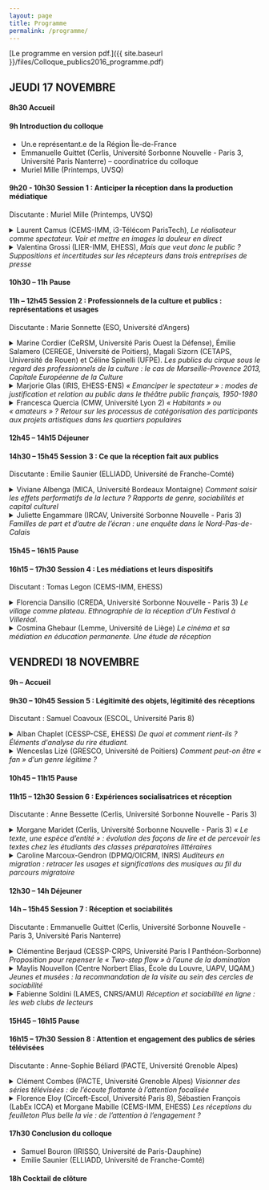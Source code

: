 ```yaml
---
layout: page
title: Programme
permalink: /programme/
---
```


[Le programme en version pdf.]({{ site.baseurl }}/files/Colloque_publics2016_programme.pdf)

## JEUDI 17 NOVEMBRE

#### 8h30 Accueil

#### 9h Introduction du colloque

+ Un.e représentant.e de la Région Île-de-France 
+ Emmanuelle <span class="author-name">Guittet</span> (Cerlis, Université Sorbonne Nouvelle - Paris 3, Université Paris Nanterre) – coordinatrice du colloque
+ Muriel <span class="author-name">Mille</span> (Printemps, UVSQ)


#### 9h20 - 10h30 Session 1 : Anticiper la réception dans la production médiatique

Discutante : Muriel <span class="author-name">Mille</span> (Printemps, UVSQ) 

<details><summary>Laurent <span class="author-name">Camus</span> (CEMS-IMM, i3-Télécom ParisTech), <em>Le réalisateur comme spectateur. Voir et mettre en images la douleur en direct</em></summary><p>
La présente contribution interrogera la distinction entre émission et réception des images télévisuelles en s’intéressant empiriquement au travail collaboratif de réalisation d’un événement sportif en direct et en montrant comment celui-ci suppose la mise en œuvre à la fois de compétences ordinaires de spectateur et de compétences perceptives normées liées à cette activité professionnelle de mise en images. Lorsqu’un événement est filmé en direct à plusieurs caméras, comme c’est notamment le cas pour les rencontres sportives, la production de l’événement est opérée dans les conditions temporelles de son déroulement et, donc, de sa perception simultanée par les producteurs et les téléspectateurs. Autrement dit, le réalisateur de direct n’est pas placé dans une position d’antériorité perceptive du programme qu’il produit vis-à-vis des téléspectateurs. En tant que médiateur, il est ainsi dans le même temps le producteur de l’événement et membre de son public. C’est à ce mouvement réflexif de production et de perception des images de l’événement en direct que je m’intéresserai ici. Je m’appuierai sur une enquête vidéo-ethnographique menée en régie auprès de réalisateurs et techniciens de la chaîne Canal + lors de la production de matches du championnat de France de football et m’intéresserai en particulier à la manière dont la douleur d’un joueur sur le terrain est perçue à travers les écrans de la régie et au travail par lequel cette douleur apparaît comme un phénomène pertinent pour la narration du match.

</p></details>

<details><summary>Valentina <span class="author-name">Grossi</span> (LIER-IMM, EHESS), <em>Mais que veut donc le public ? Suppositions et incertitudes sur les récepteurs dans trois entreprises de presse</em></summary><p>
À partir d’une enquête ethnographique réalisée pendant notre thèse – portant sur la production d’images d’actualité – nous nous proposons d’analyser la façon dont les publics sont évoqués et stabilisés à l’intérieur des service photo de trois entreprises de presse : l’agence France-Presse (une agence de presse), <em>Libération</em> (une rédaction « papier ») et Le Nouvelobs.com (une rédaction web). Comme cela a été repéré par plusieurs sociologues des médias et du journalisme (<em>cf.</em> par exemple Neveu, 2004), les « producteurs » ne sont en contact avec les « récepteurs » que ponctuellement, à travers des dispositifs de médiation particuliers (ex : le courrier des lecteurs), permettant en quelque sorte d’ « incarner » le public à l’intérieur d’une entreprise médiatique. Nous nous proposons donc d’observer la manière, pour les professionnels de chacune des rédactions mentionnées, d’invoquer, de désigner et de « stabiliser » le public en situation. Nous verrons ainsi que les formes que celui-ci est appelé à revêtir dépendent de plusieurs paramètres, et notamment du poids des logiques économiques, de l’usage qui est fait des dispositifs techniques conçus pour observer et interpréter ses comportements et ses préférences (chiffres de téléchargements à l’AFP, chiffres de vente à <em>Libération</em>, données Chartbeat au Nouvelobs.com) ainsi que de la structuration plus ou moins hiérarchique de chaque rédaction. 

</p></details>


#### 10h30 – 11h Pause

#### 11h – 12h45 Session 2 : Professionnels de la culture et publics : représentations et usages

Discutante : Marie <span class="author-name">Sonnette</span> (ESO, Université d’Angers)

<details><summary>Marine <span class="author-name">Cordier</span> (CeRSM, Université Paris Ouest la Défense), Émilie <span class="author-name">Salamero</span> (CEREGE, Université de Poitiers), Magali <span class="author-name">Sizorn</span> (CETAPS, Université de Rouen) et Céline <span class="author-name">Spinelli</span> (UFPE). <em>Les publics du cirque sous le regard des professionnels de la culture : le cas de Marseille-Provence 2013, Capitale Européenne de la Culture</em></summary><p>
En prenant pour objet le regard porté par les programmateurs sur le cirque et ses publics, cette communication se propose d’analyser la manière dont ces représentations ont été mobilisées dans le cas de <em>Cirque en capitales</em>, évènement qui s’est déroulé début 2013 dans la région marseillaise. L’enquête collective menée dans le cadre du programme de recherche « Publics et pratiques culturelles de Marseille-Provence 2013, Capitale européenne de la Culture » (Girel, 2015), a permis de montrer que les responsables des différentes institutions impliquées dans la mise en place de cet évènement prêtent au cirque une capacité à élargir leur audience en attirant le « grand public », voire en captant des spectateurs issus des classes populaires. Cette référence récurrente au public populaire n’est pas dénuée de certaines ambivalences dans un contexte de diversification des logiques de fréquentation du cirque avec l’arrivée de nouvelles esthétiques depuis la fin des années 1970. Ainsi la référence aux publics de cirque et à leurs attentes supposées s’est vue mobilisée par les professionnels pour justifier la mise en place d’un évènement spécifique, contribuant ainsi à la légitimation d’un art jusque-là peu représenté dans les précédentes capitales européennes de la culture. Le succès de fréquentation rencontré par l’évènement semble avoir en grande partie conforté les attentes des professionnels, même si aucune évaluation spécifique n’a été menée qui aurait permis de connaître l’origine sociale des spectateurs. 

</p></details>

<details><summary>Marjorie <span class="author-name">Glas</span> (IRIS, EHESS-ENS) <em>« Emanciper le spectateur » : modes de justification et relation au public dans le théâtre public français, 1950-1980</em></summary><p>
Le champ théâtral français est profondément mû par la croyance en la fonction intrinsèquement sociale ou civique du théâtre. Avec pour référence le théâtre grec de la mimesis ou le théâtre shakespearien (le « théâtre du monde »), les agents du champ voient d’ailleurs dans le public une incarnation symbolique du peuple ou du monde social en général. Si le caractère universel du théâtre est un ressort de justification pour les agents œuvrant dans le champ (il permet notamment de justifier l’intervention publique en matière culturelle), la vocation sociale du théâtre se cristallise également autour de pratiques de mises en relation avec le public qui varient selon les contextes historiques, professionnels et la trajectoire des agents. Ainsi, le théâtre populaire des années 1950, le théâtre amateur des années 1960 ou le théâtre de subversion des années 1970 recoupent-ils autant de conceptions du public et du rôle du théâtre dans le monde social. A travers une analyse des modes de justification comme des pratiques développées autour de la figure du public, cette communication s’attache à saisir les évolutions qui ont affecté la relation entre artistes et public au sein du champ théâtral depuis une soixantaine d’années. Cette recherche représente en outre une contribution supplémentaire à la compréhension des formes d’engagement artistique. 

</p></details>

<details><summary>Francesca <span class="author-name">Quercia</span> (CMW, Université Lyon 2) <em>« Habitants » ou « amateurs » ? Retour sur les processus de catégorisation des participants aux projets artistiques dans les quartiers populaires</em></summary><p>
Depuis une trentaine d’années, l’implication de la culture dans le secteur social n’a cessé de se renforcer. Avec la redéfinition des politiques culturelles et de la politique de la ville, les artistes se voient assigner des missions sociales : renforcer le lien social, contribuer au décloisonnement des quartiers et à l’intégration sociale des populations marginalisées. Parmi les différentes pratiques artistiques, le théâtre a souvent constitué un « outil de prédilection » (Hamidi-Kim, 2011, p. 36) dans des politiques nationales et locales, afin d’atteindre des finalités sociales et de démocratie participative (Blondel, 2011 ; Bureau, Perrenoud, Shapiro, 2009 ; Hamidi-Kim, 2013). Dans ce contexte, de nombreux groupes de théâtre proposent des projets avec les habitants et les quartiers populaires sont progressivement investis par une multitude de compagnies professionnelles. 
En s’appuyant sur une enquête ethnographique réalisée dans des compagnies de théâtre en Italie, cette contribution vise à comprendre dans quelle mesure la nécessité pour les metteurs en scène de s’inscrire dans des dispositifs d’action publique spécifiques influence la façon dont ils définissent et catégorisent les publics auxquels ils s’adressent, dans différents contextes d’interaction. Après avoir brièvement retracé l’histoire des politiques locales en soutien à l’action théâtrale dans les quartiers populaires, nous nous pencherons sur l’analyse d’un ensemble d’injonctions institutionnelles qui pèsent sur les compagnies de théâtre depuis une dizaine d’années (I). Nous verrons que, afin de répondre aux attentes des pouvoirs publics, les intervenants artistiques doivent se conformer à un ensemble de catégories (« habitants », « étrangers », « populations fragiles » etc.) et finissent par « enfermer » les publics auxquels ils s’adressent dans des classifications relativement figées. Ces processus engendrent des multiples tensions à l’intérieur des associations, certains participants ne se reconnaissant pas dans les catégories qui leur sont assignées (II).  
</p></details>


#### 12h45 – 14h15 Déjeuner

#### 14h30 – 15h45 Session 3 : Ce que la réception fait aux publics 

Discutante : Emilie <span class="author-name">Saunier</span> (ELLIADD, Université de Franche-Comté)

<details><summary>Viviane <span class="author-name">Albenga</span> (MICA, Université Bordeaux Montaigne) <em>Comment saisir les effets performatifs de la lecture ? Rapports de genre, sociabilités et capital culturel</em></summary><p>
Cette communication aborde la question des effets des pratiques de lecture sur les trajectoires biographiques à partir des enjeux liés aux rapports de genre ainsi qu’au capital culturel investi dans ces pratiques. En s’appuyant sur une enquête réalisée sur trois cercles de lecture lyonnais, par observation et réalisation de 42 entretiens biographiques, nous présenterons les effets de la lecture en termes de construction du genre et de mobilité sociale pour des enquêté.e.s appartenant aux classes moyennes à fort capital culturel. Nous nous situerons dans une approche sociologique de la socialisation (Darmon, 2003) replaçant les pratiques de lecture comme « pratiques de soi » (Foucault) dans un espace des possibles de genre et de classe. Cette approche permet de montrer comment les pratiques de lecture sont à la fois inscrites dans des appartenances sociales, et contribuent en retour à transgresser des normes de genre ou encore à effectuer des mobilités. En premier lieu, nous montrerons comment les discours recueillis en entretiens et lors des observations mettent au jour différents types d’identifications (Jauss, 1978) aux personnages et aux auteur.e.s, identifications qui, confrontées aux trajectoires de vie des enquêté.e.s, révèlent des effets de genre par la lecture (Albenga, 2011). En second lieu, nous mettrons au jour les effets de ces identifications en termes de mobilités physique, identitaire et sociale pour les lecteurs et lectrices. Dans une dernière partie, nous reviendrons sur la comparaison effectuée entre cette enquête et celle de Laurence Bachmann auprès de femmes genevoises de classes moyennes à faible capital culturel (Albenga et Bachmann, 2015). Cette comparaison montre que ce n’est pas la détention du capital culturel en lui-même, mais plutôt la manière dont les socialisations l’actualisent, qui rend la lecture « performative ». 

</p></details>

<details><summary>Juliette <span class="author-name">Engammare</span> (IRCAV, Université Sorbonne Nouvelle - Paris 3) <em>Familles de part et d’autre de l’écran : une enquête dans le Nord-Pas-de-Calais</em></summary><p>
Déclarer que les séries télévisées sont à la mode est un lieu commun. Mais c’est moins parce qu’elles ont dorénavant le vent en poupe, que parce qu’elles participent, par nature, et par l’usage qu’en font les familles, d’une forme de récurrence, d’un retour (deleuzien), que les séries télévisées font l’objet de cette étude. Puisque là encore il va sans dire que la famille est un sujet central des séries, il a semblé opportun de mener une enquête ethnosociologique (Lapassade, 1991) pendant trois ans au sein de sept familles du Nord-Pas-de-Calais pour tenter de découvrir comment les familles auxquelles s’adressent ces séries (La petite maison dans la prairie, NBC, 1974-1983, et Malcolm in the middle, FOX, 2000-2006) y réagissaient. Ainsi nous verrons que, pourtant bien distinctes et souvent en tension l’une par rapport à l’autre, ces séries sont étroitement liées au regard des modalités de leur diffusion, de leur contenu, et des discours des familles (fréquemment nostalgiques) les concernant. Il s’agira ici de penser la nostalgie à la manière d’une source de création. En effet, les sujets observés envisagent ces séries comme une ressource curative, point de départ d’une construction voire une reconstruction de soi, laquelle amène à la composition de situations singulières -- quelquefois aux allures de psychodrame, a fortiori en présence de l’enquêtrice -- de décors de scène (Goffman, 1973) et à la confection d’un patrimoine familial télévisuel.
</p></details>


#### 15h45 – 16h15 Pause

#### 16h15 – 17h30 Session 4 : Les médiations et leurs dispositifs

Discutant : Tomas <span class="author-name">Legon</span> (CEMS-IMM, EHESS)

<details><summary>Florencia <span class="author-name">Dansilio</span> (CREDA, Université Sorbonne Nouvelle - Paris 3) <em>Le village comme plateau. Ethnographie de la réception d’Un Festival à Villeréal.</em></summary><p>
Suite à une recherche ethnographique menées en immersion, lors de deux éditions d’Un Festival à Villeréal, - en mobilisant différents outils de récolte de donnes : entretiens avec les habitants, observations participantes, questionnaires auprès des publics -, cette communication vise à présenter quelques résultats préliminaires de la réflexion sur les liens entre les artistes – en tant que population saisonnière, qui produit des biens culturels- et les habitants – en tant que population permanente, qui fait office de public pour les premiers résultat de cette résidence théâtrale. Cette rencontre de deux populations sociologiquement éloignés, celle des jeunes professionnels du spectacle vivant et celle des villageois ayant un accès à la « culture légitime » très restreinte, met en évidence les clivages typiques de la détention différentielle de capitaux culturels, mais questionne également certaines prémisses de la sociologie des publics sur les critères de la formation du goût. Comment les habitants de Villeréal reçoivent ils ces créations issues des compagnies qui sont parfois à la pointe du jeune théâtre français, quand la plupart d’entre eux, ont une maigre fréquentation du théâtre ? Existe-t-il un échange artistique -soit pendant les processus de création, soit après les instances de représentation - entre ces deux populations ? La mise en place d’une sorte de « sociabilité coopérative » entre les artistes et les habitants est un des objectifs que la résidence essaye de développer au fil des années. Or, comment cette sociabilité influence la réception des œuvres ? Pour cela, nous allons présenter d’abord une typologie du public d’Un Festival à Villeréal, ainsi que la définition de ce que nous appelons « sociabilité coopérative » pour ensuite analyser les différentes modalités de réception des pièces théâtrales que nous avons répertoriés, en essayant d’identifier les conflits qui émergent de cette rencontre.
</p></details>

<details><summary>Cosmina <span class="author-name">Ghebaur</span> (Lemme, Université de Liège) <em>Le cinéma et sa médiation en éducation permanente. Une étude de réception</em></summary><p>
Jusque dans les années 1980/1990, les politiques culturelles privilégient en Belgique francophone le référentiel de la démocratie culturelle ; on assiste ensuite à une « revalorisation » des beaux-arts (Genard 2013, 2014), y compris dans le secteur de l’éducation permanente historiquement construit pourtant sur la « séparation forte », voire « l’antagonisme » avec la culture cultivée (Genard 2010). Alors que des dispositifs institutionnels sont mis en place pour rapprocher des publics et des œuvres, comment se fait-il que certains de ces dispositifs contribuent au contraire à nourrir des réticences et résistances et à fabriquer ainsi des « non-publics » (Ancel & Pessin 2004) ?
Cette communication s’intéressera à la médiation mise en œuvre par des professionnels de l’alphabétisation pour adultes – le terme médiation est entendu au sens très large d’ensemble de couches (discours, pratiques, interactions, etc.) qui viennent s’interposer entre des publics et des œuvres. Je prendrai l’exemple d’un film sur l’excision proposé à des immigrés non-européens des classes populaires et analyserai les séances de préparation organisées par des formatrices de plusieurs associations bruxelloises. L’idée sera d’essayer de saisir ce qui, dans la médiation instaurée, est susceptible de nourrir chez les spectateurs des représentations pouvant conforter, légitimer ou ancrer l’absence de pratique cinématographique. Cela revient à aborder la réception comme « adresse » (Servais 2015) et le dispositif de médiation lui-même en tant qu’il pose, figure ou construit socialement ses destinataires.
</p></details>


## VENDREDI 18 NOVEMBRE

#### 9h – Accueil

#### 9h30 – 10h45 Session 5 : Légitimité des objets, légitimité des réceptions

Discutant : Samuel <span class="author-name">Coavoux</span> (ESCOL, Université Paris 8)

<details><summary>Alban <span class="author-name">Chaplet</span> (CESSP-CSE, EHESS) <em>De quoi et comment rient-ils ? Éléments d'analyse du rire étudiant.</em></summary><p>
Cette communication vise à dégager quelques principes qui commandent les goûts humoristiques, en fonction des caractéristiques sociales des individus. L’enquête, réalisée par questionnaire auprès d’étudiants, examine si à l’origine sociale, au sexe et à l’engagement politique des étudiants sont associés des variations marquées en termes de consommations et de goûts humoristiques. Si l’on a transposé au rire des formes de questionnements classiques en sociologie de la culture, une attention plus grande que d’ordinaire a été portée aux modalités des pratiques et aux modes d’appropriation des œuvres. Pour saisir les logiques sociales des goûts, les manières de consommer sont souvent aussi importantes – et socialement différenciées – que les biens consommés.
Dans un premier temps, seront examinées les différentes préférences en matière d’humour – « lowbrow art par excellence » (Kuipers, 2006, p.374) – au prisme des caractéristiques sociales des étudiants. L’enquête montre que les ressources économique et culturelle héritées et la socialisation genrée produisent des goûts et des catégories de classements en matière d’humour. Dans un second temps, l’analyse s’attachera aux modes d’appropriation des œuvres. Quatre univers de pratiques ont été définis statistiquement entre lesquels des différences sociales nettes se font jour. Certains se caractérisent par une multiplicité dans les modes d’appropriation, d’autres par des formes d’appropriation spécifiques et privilégiées. Certains goûts humoristiques apparaissent alors comme relevant d’univers de pratiques particuliers.
</p></details>

<details><summary>Wenceslas <span class="author-name">Lizé</span> (GRESCO, Université de Poitiers) <em>Comment peut-on être « fan » d’un genre légitime&nbsp;?</em></summary><p>
Dans les travaux sur la réception, la figure de l’amateur éclairé s’oppose souvent à celle du fan. Mais au fond, qu’est-ce qui distingue les modes d’appropriation caractéristiques de ces deux figures culturelles ? Cette communication propose des éléments de réponse en partant du rapport au jazz d’un collectif de jazzophiles chevronnés auprès desquels j’ai mené une enquête ethnographique. Les pratiques de ces habitués des premiers rangs sont examinées de façon à faire apparaître un phénomène paradoxal, celui de l’hétérogénéité entre les préférences et le comportement culturel. Alors que leurs goûts les orientent vers les productions et les lieux culturellement légitimes du jazz, l’intensité de la pratique, l’assiduité et la volonté de ces amateurs d’arriver systématiquement les premiers pour s’approprier les places des premiers rangs ne sont pas sans évoquer cette modalité jugée obsessionnelle de la passion qui caractérise les fans. Il s’agira pour finir de se demander si cette modalité cultivée du rapport « fan » à une musique légitime peut être rapportée aux propriétés sociales et à la position relative de ces passionnés au sein du public du jazz.
</p></details>


#### 10h45 – 11h15 Pause

#### 11h15 – 12h30 Session 6 : Expériences socialisatrices et réception

Discutante : Anne <span class="author-name">Bessette</span> (Cerlis, Université Sorbonne Nouvelle - Paris 3)

<details><summary>Morgane <span class="author-name">Maridet</span> (Cerlis, Université Sorbonne Nouvelle - Paris 3) <em>« Le texte, une espèce d’entité » : évolution des façons de lire et de percevoir les textes chez les étudiants des classes préparatoires littéraires</em></summary><p>
Cette communication, basée sur une recherche doctorale achevée en 2016, revient sur la façon dont l’expérience de la classe préparatoire littéraire marque un tournant dans la carrière de lecteur des étudiants. A partir d’une enquête composée essentiellement d’entretiens semi-directifs avec des étudiants et anciens étudiants de CPGE littéraire d’Île de France, on cherche à montrer comment cette formation est à l’origine de, outre un réseau de sociabilité ou le partage de références communes, la construction de catégories d’analyse et de classement des textes. En reprenant la distinction opérée par F. Renard (2013) au sujet des façons de lire des élèves de Seconde (lecture pragmatique / lecture analytique), il s’agit de voir ici comment s’élabore ici un rapport au texte analytique qui procède de la construction d’une « lecture esthète » (Mauger et al., 1999), qui est une façon de lire mais aussi de considérer le texte – et plus particulièrement la littérature – comme objet d’étude. Les étudiants des classes préparatoires décrivent ainsi leurs années de CPGE comme l’accession à un rapport plus « expert » à la lecture : il s’agit de pouvoir extraire de tout texte les connaissances, les raisonnements ou les contenus nécessaires pour les réinvestir dans des réflexions ou productions diverses.
</p></details>

<details><summary>Caroline <span class="author-name">Marcoux-Gendron</span> (DPMQ/OICRM, INRS) <em>Auditeurs en migration : retracer les usages et significations des musiques au fil du parcours migratoire</em></summary><p>
Dans un contexte mondial de mobilité accrue des individus comme des biens symboliques, des auteurs proposent de réinterroger les logiques d’organisation des goûts et pratiques culturelles en tenant compte de l’origine des individus au même titre que leur niveau d’éducation, sexe, âge, etc. (par ex. Bennett et al. 2009; Coulangeon 2007; DiMaggio et Ostrower 1992). Cette approche peut cependant souffrir de lacunes, notamment en traitant l’origine de manière monolithique ou en ne tenant pas compte de l’effet croisé d’autres facteurs sociodémographiques. En outre, ces réflexions négligent parfois de considérer l’effet de l’expérience migratoire sur les goûts et pratiques, paramètre pourtant important lorsqu’on envisage la participation culturelle tel un processus construit tout au long du cycle de vie. En ce sens, le moment charnière de la migration peut s’accompagner de transformations dans les goûts et pratiques, leurs usages et significations.
Cette communication explorera le potentiel d’une approche du goût musical et des pratiques culturelles d’individus migrants davantage arrimée à leur expérience migratoire. Des entretiens sous forme de récits de vie auprès d’auditeurs experts que sont des musiciens ayant immigré à Montréal ont permis de retracer leurs parcours sur les plans spatial, social, culturel comme proprement musical. Les différents « temps de la réception » (Djakouane 2011) chez ces individus témoignent du caractère mouvant de leur rapport aux musiques, mais aussi des négociations et reconfigurations de leurs multiples dimensions identitaires (Stokes 1994). En somme, étudier la réception musicale à l’aune du parcours migratoire permet de mieux saisir la formation des usages et les significations que ces auditeurs confèrent aux musiques.
</p></details>


#### 12h30 – 14h Déjeuner

#### 14h – 15h45 Session 7 : Réception et sociabilités

Discutante : Emmanuelle <span class="author-name">Guittet</span> (Cerlis, Université Sorbonne Nouvelle - Paris 3, Université Paris Nanterre)

<details><summary>Clémentine <span class="author-name">Berjaud</span> (CESSP-CRPS, Université Paris I Panthéon-Sorbonne) <em>Proposition pour repenser le « Two-step flow » à l’aune de la domination</em></summary><p>
Cette communication a pour objectif de revenir sur la question classique des effets de la communication politique du point de vue de la sociologie, à partir du cas du Venezuela d’Hugo Chávez. L’enquête dont elle est issue, menée durant plusieurs années, visait à proposer un modèle d’analyse des réceptions de discours politiques télévisés à partir d’une explication par le social. Dans le cadre d’un contexte où la parole présidentielle se reflétait, comme démultipliée, sur tous les écrans du pays (on compte près de 2600 discours sur la période 1998-2012 pour plus de 3500 heures de direct), le travail effectué se caractérise par une attention accrue aux modalités concrètes et pratiques de la réception des messages politiques médiatisés du côté du public. Cette proposition porte plus précisément sur l’ancrage des réceptions dans les sociabilités et les interactions ordinaires des publics. Ceux-ci ont été étudiés au concret, déconstruits et replacés dans leurs ancrages sociaux, permettant ainsi de mieux saisir les conditions et les implications sociales et collectives des réceptions des discours politiques. Le dispositif empirique multimodal se déploie autour d’entretiens collectifs avec supports, représentant un total de 103 enquêtés répartis en 29 groupes dits « naturels », d’entretiens individuels compréhensifs, approfondis et pour partie panélisés, d’observations ethnographiques ou plus ponctuelles et complété par la passation de questionnaires pour chaque participant. En termes de construction de l’échantillon, le principe de diversification a été retenu, en prenant notamment en compte les positions dans l’espace social (de l’agricultrice au niveau scolaire primaire à l’avocat ou au médecin surdiplômé en passant par des habitants d’un bidonville et nombre de situations plus intermédiaires) et les relations interpersonnelles (réceptions familiales, entre amis proches, voisins, et entre collègues de travail). 
Cette approche, par le bas, permet alors d’éclairer autrement la question des effets chère à Lazarsfeld : en re-sociologisant les notions de groupe primaire et de leader d’opinion.
</p></details>

<details><summary>Maylis <span class="author-name">Nouvellon</span> (Centre Norbert Elias, École du Louvre, UAPV, UQAM,) <em>Jeunes et musées : la recommandation de la visite au sein des cercles de sociabilité</em></summary><p>
Cette communication se situe dans une approche globale de l’expérience muséale, considérant que celle-ci ne se limite pas au temps et au lieu de la visite ni ne se résume à un usage didactique ou esthète du musée. Nous nous intéressons à l’inscription de la visite muséale dans les cercles de sociabilité et à la manière dont celle-ci structure les usages du musée chez les jeunes générations de visiteurs. Pour cela, nous nous appuyons sur deux enquêtes. La première est statistique et a été menée par le ministère de la Culture auprès des visiteurs de 18 à 25 ans bénéficiaires de la gratuité. Elle interroge, entre autres éléments, l’activité de conseil et de recommandation de la visite que certains visiteurs exercent auprès de leur entourage ou qui, pour d’autres, a fonctionné comme motivation à la visite. La seconde enquête – enquête qualitative menée auprès d’une trentaine de jeunes adultes diversement familiers des musées – met en perspective ces données en interrogeant la place qu’occupe la visite muséale au sein des cercles de sociabilité de ces jeunes : avec qui choisit-on de visiter, dans quel(s) contexte(s) et à quelle(s) fin(s) ? En montrant qu’on ne visite ni indifféremment ni de la même manière avec chacun des membres de son cercle de sociabilité, ces enquêtes mettent en lumière le rôle que les visiteurs endossent dans la diffusion de cette pratique et les stratégies dont ils usent pour ce faire. 

</p></details>

<details><summary>Fabienne <span class="author-name">Soldini</span> (LAMES, CNRS/AMU) <em>Réception et sociabilité en ligne : les web clubs de lecteurs</em></summary><p>
Ma communication porte sur les formes de sociabilité lectorale en ligne au sein de cinq sites web de communautés de lecteurs, sociabilité qui est essentiellement discursive et revêt deux formes, une sociabilité discursive formelle, régie par les contraintes d’écriture spécifiques à chaque site qui organisent les mises en discours des réceptions, et une sociabilité discursive spontanée et réactive productrice de méta-réception et de métadiscours. La sociabilité discursive, qui n’implique qu’une part des lecteurs inscrits, est codifiée par un ensemble de règles. La mise en ligne d’une critique nécessite le respect d’un arsenal de contraintes d’écriture qui encadrent sa rédaction et qui distingue la sociabilité discursive des sites de lecteurs de la sociabilité conversationnelle des réseaux sociaux numériques. Ces normes donnent lieu à une sociabilité discriminante car favorisant les lecteurs dotés de solides compétences scripturales. Leur respect engendre peu d’interactions entre lecteurs. La sociabilité discursive spontanée qui s’exprime sur les forums revêt un aspect conversationnel et exprime des fortes interactions entre récepteurs. Au sein de ce vaste réseau de lecteurs s’organisent ainsi des groupes de lecteurs rassemblés par des affinités lectorales essentiellement génériques. Cependant le genre lu reproduit des variables sociales de distinction. Les sociabilités demeurent ségréguées et cloisonnées. 
</p></details>


#### 15H45 – 16h15 Pause

#### 16h15 – 17h30 Session 8 : Attention et engagement des publics de séries télévisées

Discutante : Anne-Sophie <span class="author-name">Béliard</span> (PACTE, Université Grenoble Alpes)

<details><summary>Clément <span class="author-name">Combes</span> (PACTE, Université Grenoble Alpes) <em>Visionner des séries télévisées : de l’écoute flottante à l’attention focalisée</em></summary><p>
Comment regarde-t-on une série télévisée ? Plus précisément, comment les spectateurs investissent-ils <em>in situ</em> les fictions télévisées qu’ils consomment ? Incidemment, de quelles façons les récents dispositifs de consommation audiovisuelle domestique et mobile (home cinema, tablette, smartphone, etc.) contribuent-ils à ces investissements attentionnels ? Prolongeant les analyses de Richard Hoggart sur l’« attention oblique » ou encore de Michel de Certeau sur le retrait progressif du corps du lecteur consécutif à l’essor de la lecture silencieuse, nous nous intéresserons au phénomène analogue de désengagement des corps téléspectatoriels lié à l’intensification des occasions de contact avec les écrans. La pénétration croissante des images animées dans notre quotidien les banalise, les <em>désacralise</em>. Aidés d’une palette de dispositifs techniques, les spectateurs se sont affranchis en partie de l’autorité du discours télévisuel. Mais ils ont pu tout autant s’y soumettre de plus belle : par exemple la télécommande peut être à la fois un instrument de mise à distance (zapping, coupure du son) que de (ré)engagement (hausse du volume sonore, prise d’informations sur le programme en cours). Nous verrons ainsi que la spectature sérielle se situe sur un continuum attentionnel allant de l’écoute flottante et dispersée à l’attention focalisée et investie, cette dernière souvent aidée par un aménagement <em>ad hoc</em> du cadre spectatoriel. La version regardée (VF, VOST…) est également une variable de ce continuum attentionnel. 

</p></details>

<details><summary>Florence <span class="author-name">Eloy</span> (Circeft-Escol, Université Paris 8), Sébastien <span class="author-name">François</span> (LabEx ICCA) et Morgane <span class="author-name">Mabille</span> (CEMS-IMM, EHESS) <em>Les réceptions du feuilleton Plus belle la vie : de l’attention à l’engagement ?</em></summary><p>
Cette communication porte sur la question de l’attention et de ses degrés – notamment les réceptions dites « faibles » (Hoggart 1970 ; Passeron 2006) – dans le cadre de la consommation d’un feuilleton quotidien, ici Plus Belle La Vie. Plusieurs  pratiques culturelles ont été analysées sous cet angle, de l’écoute de musique, qui a priori fait plus facilement office d’« activité secondaire » (Degenne et Lebeaux, 2003 ; DeNora, 2001) aux visites d’expositions artistiques où l’attention accordée aux œuvres est loin de toujours correspondre à l’idéal intensif de l’interprétation esthétique (Passeron & Pedler, 1991). En revanche, dans le cas de la réception des séries télévisuelles, l’entrée la plus fréquemment reste celles des communautés de téléspectateurs les plus investis, en particulier les fans, dont l’activité de réception est observée dans des contextes particuliers comme les situations de visionnage collectif (Bacon-Smith, 1992 ; Le Guern, 2002) ou individuels (Combes, 2015), laissant encore dans l’ombre une large part du spectre des réceptions et suggérant un lien fort et systématique entre intensité de l’attention et attachement à ce type d’objet culturel. 

Le cas de <em>Plus Belle La Vie</em> nous semble particulièrement heuristique pour mener ce type de réflexion sur les séries télévisuelles. En effet, sa très large audience – en moyenne 4,4 millions de téléspectateurs quotidiens (en 2014), auxquels il faudrait ajouter ses adeptes en replay – nous a permis de recruter aisément des enquêtés sans passer par le relais plus institutionnalisé de fan-clubs ou de sites de fans. En outre, le genre même du programme, le feuilleton comme sa place dans la grille de France 3 – vers 20h20, du lundi au vendredi – invite à s’interroger sur les formes de réception qu’il suscite, des plus assidues aux moins engagées, en lien ou en dehors du flux audiovisuel. Enfin, la longévité du feuilleton (près de 3 000 épisodes depuis 2004) a engendré des carrières de téléspectateurs parfois chaotiques, soumises aux évolutions scolaires et professionnelles des individus et à la modification de leurs structures familiales et de leurs sociabilités, ce qui donne à voir des modalités d’engagement et d’attention diverses.

Dès lors, comment penser sociologiquement le lien entre l’attention portée à une série et l’engagement, sous ces différentes formes, qu’elle peut inspirer ? Comment celui-ci peut-il évoluer au cours de la trajectoire de téléspectateur, notamment à travers les fluctuations des sociabilités associées aux moments de visionnage, les éventuelles transformations des dispositifs techniques (replay, streaming, téléchargement) ou encore les usages sociaux qui sont faits ex post de la série ? Cette analyse se basera sur un travail collectif mené depuis septembre 2014 auprès de spectateurs de Plus Belle la Vie, et mis en place dans le cadre d’un atelier de recherche ayant pour objectif la formation à l’enquête sociologique. Il a permis de mener 24 entretiens et 14 observations (celles-ci étant dans la majorité des cas réalisées chez les personnes déjà interrogées, recrutées via des réseaux de proches) et de constituer un échantillon d’individus aux profils variés (en termes d’âge, de genre, et de classe sociale), et dont les pratiques sont loin d’être toutes régulières et assidues. 
</p></details>


#### 17h30 Conclusion du colloque

+ Samuel <span class="author-name">Bouron</span> (IRISSO, Université de Paris-Dauphine) 
+ Emilie <span class="author-name">Saunier</span> (ELLIADD, Université de Franche-Comté)

#### 18h Cocktail de clôture
